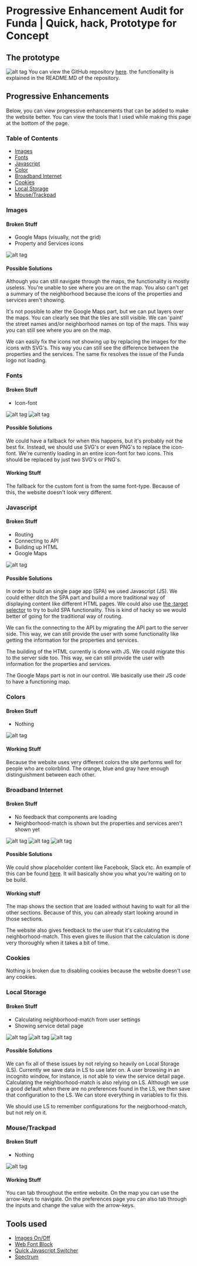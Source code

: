 # Progressive Enhancement Audit for Funda | Quick, hack, Prototype for Concept
## The prototype
![alt tag](https://raw.githubusercontent.com/DaveBitter/minor-webdev_browser-technologies/develop/week_1/exercise_2/screenshots/app_0.jpg)
You can view the GitHub repository [here](https://github.com/DaveBitter/minor-webdev_funda). the functionality is explained in the README.MD of the repository.

## Progressive Enhancements
Below, you can view progressive enhancements that can be added to make the website better. You can view the tools that I used while making this page at the bottom of the page.

### Table of Contents
* [Images](#images)
* [Fonts](#fonts)
* [Javascript](#javascript)
* [Color](#color)
* [Broadband Internet](#broadband-internet)
* [Cookies](#cookies)
* [Local Storage](#local-storage)
* [Mouse/Trackpad](#mousetrackpad)

### Images
#### Broken Stuff
* Google Maps (visually, not the grid)
* Property and Services icons

![alt tag](https://raw.githubusercontent.com/DaveBitter/minor-webdev_browser-technologies/develop/week_1/exercise_2/screenshots/images_0.png)

#### Possible Solutions
Although you can still navigate through the maps, the functionality is mostly useless. You're unable to see where you are on the map. You also can't get a summary of the neighborhood because the icons of the properties and services aren't showing.

It's not possible to alter the Google Maps part, but we can put layers over the maps. You can clearly see that the tiles are still visible. We can 'paint' the street names and/or neighborhood names on top of the maps. This way you can still see where you are on the map.

We can easily fix the icons not showing up by replacing the images for the icons with SVG's. This way you can still see the difference between the properties and the services. The same fix resolves the issue of the Funda logo not loading.

### Fonts
#### Broken Stuff
* Icon-font

![alt tag](https://raw.githubusercontent.com/DaveBitter/minor-webdev_browser-technologies/develop/week_1/exercise_2/screenshots/fonts_0.png)
![alt tag](https://raw.githubusercontent.com/DaveBitter/minor-webdev_browser-technologies/develop/week_1/exercise_2/screenshots/fonts_1.png)

#### Possible Solutions
We could have a fallback for when this happens, but it's probably not the best fix. Instead, we should use SVG's or even PNG's to replace the icon-font. We're currently loading in an entire icon-font for two icons. This should be replaced by just two SVG's or PNG's.

#### Working Stuff
The fallback for the custom font is from the same font-type. Because of this, the website doesn't look very different.

### Javascript
#### Broken Stuff
* Routing
* Connecting to API
* Building up HTML
* Google Maps

![alt tag](https://raw.githubusercontent.com/DaveBitter/minor-webdev_browser-technologies/develop/week_1/exercise_2/screenshots/javascript_0.png)

#### Possible Solutions
In order to build an single page app (SPA) we used Javascript (JS). We could either ditch the SPA part and build a more traditional way of displaying content like different HTML pages. We could also use [the :target selector](https://developer.mozilla.org/nl/docs/Web/CSS/:target) to try to build SPA functionality. This is kind of hacky so we would better of going for the traditional way of routing. 

We can fix the connecting to the API by migrating the API part to the server side. This way, we can still provide the user with some functionality like getting the information for the properties and services.

The building of the HTML currently is done with JS. We could migrate this to the server side too. This way, we can still provide the user with information for the properties and services.

The Google Maps part is not in our control. We basically use their JS code to have a functioning map.

### Colors
#### Broken Stuff
* Nothing

![alt tag](https://raw.githubusercontent.com/DaveBitter/minor-webdev_browser-technologies/develop/week_1/exercise_2/screenshots/color_0.png)

#### Working Stuff
Because the website uses very different colors the site performs well for people who are colorblind. The orange, blue and gray have enough distinguishment between each other.

### Broadband Internet
#### Broken Stuff
* No feedback that components are loading
* Neighborhood-match is shown but the properties and services aren't shown yet

![alt tag](https://raw.githubusercontent.com/DaveBitter/minor-webdev_browser-technologies/develop/week_1/exercise_2/screenshots/broadband_0.png)
![alt tag](https://raw.githubusercontent.com/DaveBitter/minor-webdev_browser-technologies/develop/week_1/exercise_2/screenshots/broadband_1.png)
![alt tag](https://raw.githubusercontent.com/DaveBitter/minor-webdev_browser-technologies/develop/week_1/exercise_2/screenshots/broadband_2.png)

#### Possible Solutions
We could show placeholder content like Facebook, Slack etc. An example of this can be found [here](http://cloudcannon.com/deconstructions/2014/11/15/facebook-content-placeholder-deconstruction.html). It will basically show you what you're waiting on to be build. 

#### Working stuff
The map shows the section that are loaded without having to wait for all the other sections. Because of this, you can already start looking around in those sections.

The website also gives feedback to the user that it's calculating the neighborhood-match. This even gives te illusion that the calculation is done very thoroughly when it takes a bit of time.

### Cookies
Nothing is broken due to disabling cookies because the website doesn't use any cookies.

### Local Storage
#### Broken Stuff
* Calculating neighborhood-match from user settings
* Showing service detail page

![alt tag](https://raw.githubusercontent.com/DaveBitter/minor-webdev_browser-technologies/develop/week_1/exercise_2/screenshots/localstorage_0.png)
![alt tag](https://raw.githubusercontent.com/DaveBitter/minor-webdev_browser-technologies/develop/week_1/exercise_2/screenshots/localstorage_1.png)
![alt tag](https://raw.githubusercontent.com/DaveBitter/minor-webdev_browser-technologies/develop/week_1/exercise_2/screenshots/localstorage_2.png)

#### Possible Solutions
We can fix all of these issues by not relying so heavily on Local Storage (LS). Currently we save data in LS to use later on. A user browsing in an incognito window, for instance, is not able to view the service detail page. Calculating the neighborhood-match is also relying on LS. Although we use a good default when there are no preferences found in the LS, we then save that configuration to the LS. We can store everything in variables to fix this.

We should use LS to remember configurations for the neigborhood-match, but not rely on it. 

### Mouse/Trackpad
#### Broken Stuff
* Nothing

![alt tag](https://raw.githubusercontent.com/DaveBitter/minor-webdev_browser-technologies/develop/week_1/exercise_2/screenshots/mouse_trackpad_0.png)

#### Working Stuff
You can tab throughout the entire website. On the map you can use the arrow-keys to navigate. On the preferences page you can also tab through the inputs and change the value with the arrow-keys.

## Tools used
* [Images On/Off](https://chrome.google.com/webstore/detail/images-onoff/nfmlhilnjccdggifdbhnhkffmjgalbgg?utm_source=chrome-app-launcher-info-dialog)
* [Web Font Block](https://chrome.google.com/webstore/detail/web-font-block/hgdahmldlgfdgnmcpjpnpofobapedikb)
* [Quick Javascript Switcher](https://chrome.google.com/webstore/detail/quick-javascript-switcher/geddoclleiomckbhadiaipdggiiccfje)
* [Spectrum](https://chrome.google.com/webstore/detail/spectrum/ofclemegkcmilinpcimpjkfhjfgmhieb)
